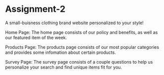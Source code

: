# Assignment-2
A small-buisness clothing brand website personalized to your style!

Home Page: The home page consists of our policy and benefits, as well as our featured item of the week.

Products Page: The products page consists of our most popular categories and provides some infomation about certain products.

Survey Page: The survey page consists of a couple questions to help us personalize your search and find unique items fit for you. 
